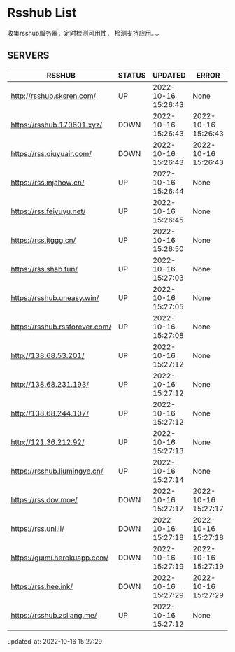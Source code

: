 # Rsshub List

收集rsshub服务器，定时检测可用性， 检测支持应用。。。


## SERVERS

|  RSSHUB   | STATUS  | UPDATED  | ERROR  | TWITTER |  
|  ----  | ----  | ----  | ----  | ---- |  
| http://rsshub.sksren.com/ | UP | 2022-10-16 15:26:43 | None |OK|  
| https://rsshub.170601.xyz/ | DOWN | 2022-10-16 15:26:43 | 2022-10-16 15:26:43 |  
| https://rss.qiuyuair.com/ | DOWN | 2022-10-16 15:26:43 | 2022-10-16 15:26:43 |  
| https://rss.injahow.cn/ | UP | 2022-10-16 15:26:44 | None ||  
| https://rss.feiyuyu.net/ | UP | 2022-10-16 15:26:45 | None ||  
| https://rss.itggg.cn/ | UP | 2022-10-16 15:26:50 | None ||  
| https://rss.shab.fun/ | UP | 2022-10-16 15:27:03 | None |OK|  
| https://rsshub.uneasy.win/ | UP | 2022-10-16 15:27:05 | None |OK|  
| https://rsshub.rssforever.com/ | UP | 2022-10-16 15:27:08 | None |OK|  
| http://138.68.53.201/ | UP | 2022-10-16 15:27:12 | None ||  
| http://138.68.231.193/ | UP | 2022-10-16 15:27:12 | None ||  
| http://138.68.244.107/ | UP | 2022-10-16 15:27:12 | None ||  
| http://121.36.212.92/ | UP | 2022-10-16 15:27:13 | None ||  
| https://rsshub.liumingye.cn/ | UP | 2022-10-16 15:27:14 | None |OK|  
| https://rss.dov.moe/ | DOWN | 2022-10-16 15:27:17 | 2022-10-16 15:27:17 |  
| https://rss.unl.li/ | DOWN | 2022-10-16 15:27:18 | 2022-10-16 15:27:18 |  
| https://guimi.herokuapp.com/ | DOWN | 2022-10-16 15:27:19 | 2022-10-16 15:27:19 |  
| https://rss.hee.ink/ | DOWN | 2022-10-16 15:27:29 | 2022-10-16 15:27:29 |  
| https://rsshub.zsliang.me/ | UP | 2022-10-16 15:27:12 | None |OK|  
  

updated_at: 2022-10-16 15:27:29  
